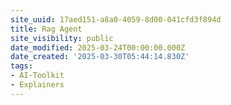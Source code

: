 ```yaml
---
site_uuid: 17aed151-a8a0-4059-8d00-041cfd3f894d
title: Rag Agent
site_visibility: public
date_modified: 2025-03-24T00:00:00.000Z
date_created: '2025-03-30T05:44:14.830Z'
tags:
- AI-Toolkit
- Explainers
---
```





























































